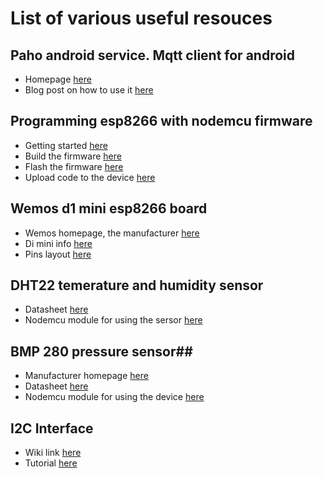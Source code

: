 # List of various useful resouces # 

## Paho android service. Mqtt client for android ## 

- Homepage [here](https://eclipse.org/paho/clients/android/)
- Blog post on how to use it [here](http://www.hivemq.com/blog/mqtt-client-library-enyclopedia-paho-android-service)

## Programming esp8266 with nodemcu firmware ##

 - Getting started [here](https://nodemcu.readthedocs.io/en/master/en/)
 - Build the firmware [here](https://nodemcu.readthedocs.io/en/master/en/build/)
 - Flash the firmware [here](https://nodemcu.readthedocs.io/en/master/en/flash/)
 - Upload code to the device [here](https://nodemcu.readthedocs.io/en/master/en/upload/)
 

## Wemos d1 mini esp8266 board ##

- Wemos homepage, the manufacturer [here](https://www.wemos.cc/)
- Di mini info [here](https://wiki.wemos.cc/products:d1:d1_mini)
- Pins layout [here](https://github.com/4it2017/weather_station/blob/master/docs/d1-mini-esp8266-board.jpg)

## DHT22 temerature and humidity sensor ## 

 - Datasheet [here](https://www.sparkfun.com/datasheets/Sensors/Temperature/DHT22.pdf)
 - Nodemcu module for using the sersor [here](https://nodemcu.readthedocs.io/en/master/en/modules/dht/)
 
 ## BMP 280 pressure sensor##

 - Manufacturer homepage [here](https://www.bosch-sensortec.com/bst/products/all_products/bmp280)
 - Datasheet [here](https://ae-bst.resource.bosch.com/media/_tech/media/datasheets/BST-BMP280-DS001-18.pdf)
 - Nodemcu module for using the device [here](https://nodemcu.readthedocs.io/en/master/en/modules/bme280/)
 
  ## I2C Interface ##
  
  - Wiki link [here](https://en.wikipedia.org/wiki/I%C2%B2C)
  - Tutorial [here](https://learn.sparkfun.com/tutorials/i2c)
  
  
